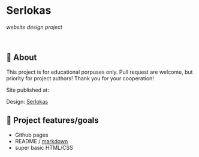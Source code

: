 # Serlokas

_website design project_

<br>

## 🌟 About

This project is for educational porpuses only. Pull request are welcome, but priority for project authors! Thank you for your cooperation!

Site published at: 

Design: [Serlokas](https://miro.medium.com/v2/resize:fit:1400/format:webp/1*-i5m47JMGAhGVIdQPThnDQ.jpeg)

## 🎯 Project features/goals

-   Github pages
-   README / [markdown](https://docs.github.com/en/get-started/writing-on-github/getting-started-with-writing-and-formatting-on-github/basic-writing-and-formatting-syntax)
-   super basic HTML/CSS

